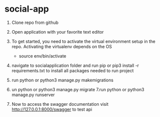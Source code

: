 # social-app
1. Clone repo from github
2. Open application with your favorite text editor
3. To get started, you need to activate the virtual environment setup in the repo. Activating the virtualenv depends on the OS
    - source env/bin/activate 

4. navigate to socialapplication folder and run pip or pip3  install -r requirements.txt to install all packages needed to run project
5. run python or python3  manage.py makemigrations 
6. un python or python3  manage.py migrate
7.run python or python3  manage.py runserver
8. Now to access the swagger documentation visit http://127.0.0.1:8000/swagger to test api
